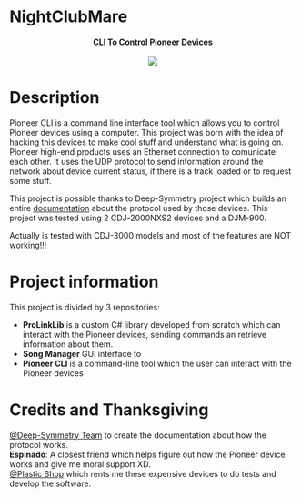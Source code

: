 # NightClubMare

<p align="center">
  <b> CLI To Control Pioneer Devices </b>
  <br>
  <br>
  <img src="https://github.com/Davidc96/NightClubMare/assets/4979202/2a582bbe-09f1-4ed5-85e8-bcae9f664892?style=center">
</p>

# Description
Pioneer CLI is a command line interface tool which allows you to control Pioneer devices using a computer. This project was born with the idea of hacking this devices to make cool stuff and understand what is going on.
Pioneer high-end products uses an Ethernet connection to comunicate each other. It uses the UDP protocol to send information around the network about device current status, if there is a track loaded or to request some stuff.

This project is possible thanks to Deep-Symmetry project which builds an entire [documentation](https://djl-analysis.deepsymmetry.org/djl-analysis/packets.html) about the protocol used by those devices. This project was tested using 2 CDJ-2000NXS2 devices and a DJM-900.

Actually is tested with CDJ-3000 models and most of the features are NOT working!!!

# Project information
This project is divided by 3 repositories:
- **ProLinkLib** is a custom C# library developed from scratch which can interact with the Pioneer devices, sending commands an retrieve information about them.
- **Song Manager** GUI interface to 
- **Pioneer CLI** is a command-line tool which the user can interact with the Pioneer devices

# Credits and Thanksgiving
[@Deep-Symmetry Team](https://github.com/Deep-Symmetry) to create the documentation about how the protocol works.</br>
**Espinado**: A closest friend which helps figure out how the Pioneer device works and give me moral support XD.</br>
[@Plastic Shop](https://plastic.es/) which rents me these expensive devices to do tests and develop the software.</br>
